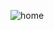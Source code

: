 ![home](https://user-images.githubusercontent.com/37404158/57951307-0c7bba80-78c0-11e9-8a8f-80d4b5299848.PNG)